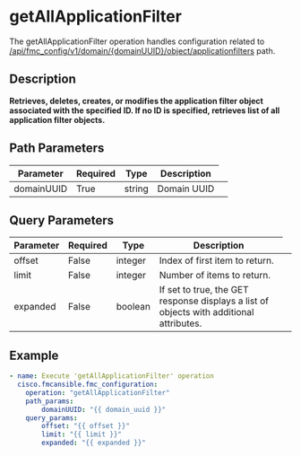 # getAllApplicationFilter

The getAllApplicationFilter operation handles configuration related to [/api/fmc_config/v1/domain/{domainUUID}/object/applicationfilters](/paths//api/fmc_config/v1/domain/{domain_uuid}/object/applicationfilters.md) path.&nbsp;
## Description
**Retrieves, deletes, creates, or modifies the application filter object associated with the specified ID. If no ID is specified, retrieves list of all application filter objects.**

## Path Parameters
| Parameter | Required | Type | Description |
| --------- | -------- | ---- | ----------- |
| domainUUID | True | string <td colspan=3> Domain UUID |

## Query Parameters
| Parameter | Required | Type | Description |
| --------- | -------- | ---- | ----------- |
| offset | False | integer <td colspan=3> Index of first item to return. |
| limit | False | integer <td colspan=3> Number of items to return. |
| expanded | False | boolean <td colspan=3> If set to true, the GET response displays a list of objects with additional attributes. |

## Example
```yaml
- name: Execute 'getAllApplicationFilter' operation
  cisco.fmcansible.fmc_configuration:
    operation: "getAllApplicationFilter"
    path_params:
        domainUUID: "{{ domain_uuid }}"
    query_params:
        offset: "{{ offset }}"
        limit: "{{ limit }}"
        expanded: "{{ expanded }}"

```